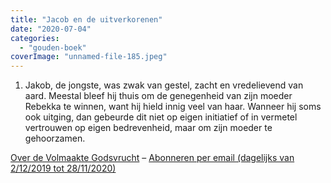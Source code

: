 ```yaml
---
title: "Jacob en de uitverkorenen"
date: "2020-07-04"
categories: 
  - "gouden-boek"
coverImage: "unnamed-file-185.jpeg"
---
```


1) Jakob, de jongste, was zwak van gestel, zacht en vredelievend van aard. Meestal bleef hij thuis om de genegenheid van zijn moeder Rebekka te winnen, want hij hield innig veel van haar. Wanneer hij soms ook uitging, dan gebeurde dit niet op eigen initiatief of in vermetel vertrouwen op eigen bedrevenheid, maar om zijn moeder te gehoorzamen.

[Over de Volmaakte Godsvrucht](/blog/een-jaar-lang-volmaakte-godsvrucht/) – [Abonneren per email (dagelijks van 2/12/2019 tot 28/11/2020)](http://eepurl.com/9RKvX)

